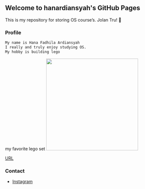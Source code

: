 ## Welcome to hanardiansyah's GitHub Pages
This is my repository for storing OS course’s.
Jolan Tru! 🙏

### Profile
```markdown
My name is Hana Fadhila Ardiansyah
I really and truly enjoy studying OS. 
My hobby is building lego
```
my favorite lego set
<img src = "https://vignette.wikia.nocookie.net/princeofpersia/images/7/74/LEO_Prince_of_Persia_-_Battle_of_Almut_%282%29.jpg/revision/latest?cb=20140704023920&path-prefix=en" width = "300">

[URL](URLs/)

### Contact

* [Instagram](https://instagram.com/hanardiansyah)

